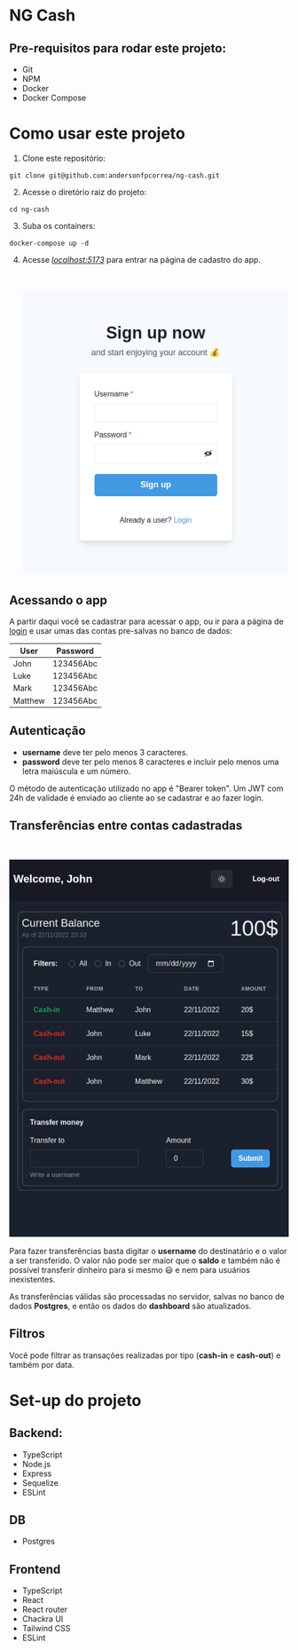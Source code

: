 # NG Cash

## Pre-requisitos para rodar este projeto:

- Git
- NPM
- Docker
- Docker Compose

# Como usar este projeto

1. Clone este repositório:

```
git clone git@github.com:andersonfpcorrea/ng-cash.git
```

2. Acesse o diretório raiz do projeto:

```
cd ng-cash
```

3. Suba os containers:

```
docker-compose up -d
```

4. Acesse _[localhost:5173](http://localhost:5173/)_ para entrar na página de cadastro do app.

   </br>

   ![Signup](./signup.png)

## Acessando o app

A partir daqui você se cadastrar para acessar o app, ou ir para a página de [login](http://localhost:5173/login) e usar umas das contas pre-salvas no banco de dados:

| User    | Password  |
| ------- | :-------: |
| John    | 123456Abc |
| Luke    | 123456Abc |
| Mark    | 123456Abc |
| Matthew | 123456Abc |

## Autenticação

- **username** deve ter pelo menos 3 caracteres.
- **password** deve ter pelo menos 8 caracteres e incluir pelo menos uma letra maiúscula e um número.

O método de autenticação utilizado no app é "Bearer token". Um JWT com 24h de validade é enviado ao cliente ao se cadastrar e ao fazer login.

## Transferências entre contas cadastradas

</br>

![Dashboard](./dashboard.png)

Para fazer transferências basta digitar o **username** do destinatário e o valor a ser transferido. O valor não pode ser maior que o **saldo** e também não é possível transferir dinheiro para si mesmo 😃 e nem para usuários inexistentes.

As transferências válidas são processadas no servidor, salvas no banco de dados **Postgres**, e então os dados do **dashboard** são atualizados.

## Filtros

Você pode filtrar as transações realizadas por tipo (**cash-in** e **cash-out**) e também por data.

# Set-up do projeto

## Backend:

- TypeScript
- Node.js
- Express
- Sequelize
- ESLint

## DB

- Postgres

## Frontend

- TypeScript
- React
- React router
- Chackra UI
- Tailwind CSS
- ESLint
